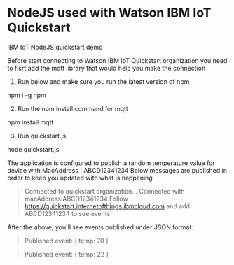 # NodeJS used with Watson IBM IoT Quickstart
IBM IoT NodeJS quickstart demo

Before start connecting to Watson IBM IoT Quickstart organization you need to fisrt add the mqtt library that would help you make the connection 

1. Run below and make sure you run the latest version of npm

npm i -g npm

2. Run the npm install command for mqtt

npm install mqtt

3. Run quickstart.js

node quickstart.js

The application is configured to publish a random temperature value for device with MacAddress : ABCD12341234
Below messages are published in order to keep you updated with what is happening 

> Connected to quickstart organization...
> Connected with macAddress:ABCD12341234
> Follow https://quickstart.internetofthings.ibmcloud.com and add ABCD12341234 to see events`


After the above, you'll see events published under JSON format:

>Published event:
>{ temp: 70 }

>Published event:
>{ temp: 22 }


